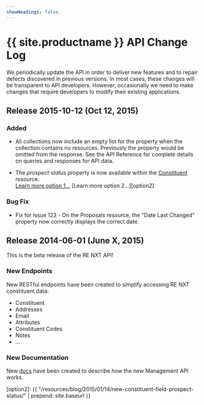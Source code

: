 ```yaml
---
showHeadings: false
---
```


# {{ site.productname }} API Change Log

We periodically update the API in order to deliver new features and to repair defects discovered in previous versions.  In most cases, these changes will be transparent to API developers.  However, occasionally we need to make changes that require developers to modify their existing applications.  

## Release 2015-10-12 (Oct 12, 2015)

### Added
- All collections now include an empty list for the property when the collection contains no resources. Previously the  property would be omitted from the response. See the API Reference for complete details on queries and responses for API data.

- The *prospect status* property is now available within the [Constituent][constituent] resource.  
[Learn more option 1...][option1] [Learn more option 2...][option2]

### Bug Fix
- Fix for Issue 123 - On the Proposals resource, the "Date Last Changed" property now correctly displays the correct date. 

## Release 2014-06-01 (June X, 2015)

This is the beta release of the RE NXT API!

### New Endpoints

New RESTful endpoints have been created to simplify accessing RE NXT constituent data:

- Constituent 
- Addresses
- Email
- Attributes
- Constituent Codes
- Notes
- ...

### New Documentation

New [docs] have been created to describe how the new Management API works.


[docs]: http://blackbaud-community.github.io/developer.blackbaud.com-renxt/
[constituent]: https://bbbobbyearl.portal.azure-api.net/docs/services/5489b7687376d0092c2d38a1/operations/5489b76a7376d00b90cb19ff
[option1]: http://blackbaud.smallworldlabs.com/groups/blogpost/view/29/34/38
[option2]: {{ "/resources/blog/2015/01/14/new-constituent-field-prospect-status/" | prepend: site.baseurl }}
